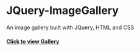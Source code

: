 # JQuery-ImageGallery
An image gallery built with JQuery, HTML and CSS
#### [Click to view Gallery](https://andela-fmustapha.github.io/JQuery-ImageGallery/)

